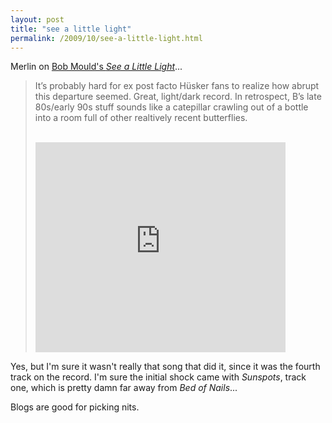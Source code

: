 ```yaml
---
layout: post
title: "see a little light"
permalink: /2009/10/see-a-little-light.html
---
```


<p>Merlin on <a href="http://www.kungfugrippe.com/post/207624080/steampoweredmedia-see-a-little-light-by-bob">Bob Mould&#39;s <i>See a Little Light</i></a>...</p>

<blockquote>It’s probably hard for ex post facto Hüsker fans to realize how abrupt this departure seemed. Great, light/dark record. In retrospect, B’s late 80s/early 90s stuff sounds like a catepillar crawling out of a bottle into a room full of other realtively recent butterflies.<br /><br />

<embed allowfullscreen="true" height="336" src="https://www.youtube.com/v/7hNP0RbYwYQ&amp;rel=0&amp;egm=0&amp;showinfo=0&amp;fs=1" type="application/x-shockwave-flash" width="400" wmode="transparent" /></blockquote>

<p>Yes, but I&#39;m sure it wasn&#39;t really that song that did it, since it was the fourth track on the record.  I&#39;m sure the initial shock came with <i>Sunspots</i>, track one, which is pretty damn far away from <i>Bed of Nails</i>...</p>

<p>Blogs are good for picking nits.</p>


